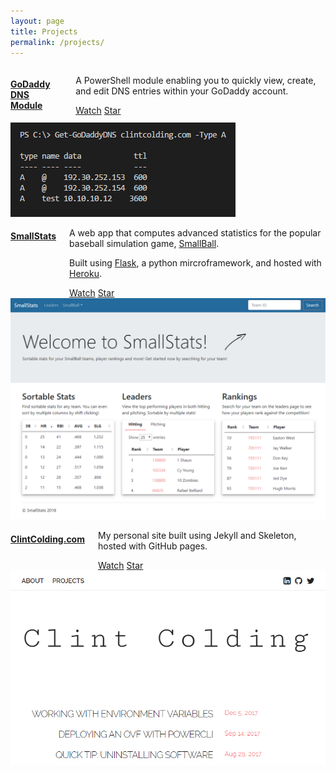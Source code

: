 ```yaml
---
layout: page
title: Projects
permalink: /projects/
---
```

<!-- First Project -->

<div class="row project">
    <div class="seven columns">
        <div class="row">
            <h4><a href="https://github.com/clintcolding/GoDaddy" target="_blank">GoDaddy DNS Module</a></h4>
        </div>
        <div class="row">
            <p>A PowerShell module enabling you to quickly view, create, and edit DNS entries within your GoDaddy account.</p>
            <!-- GitHub Watch Button -->
            <a class="github-button" href="https://github.com/clintcolding/godaddy/subscription" data-icon="octicon-eye" data-size="large" data-show-count="true" aria-label="Watch clintcolding/godaddy on GitHub">Watch</a>
            <!-- Github Star Buttons -->
            <a class="github-button" href="https://github.com/clintcolding/godaddy" data-icon="octicon-star" data-size="large" data-show-count="true" aria-label="Star clintcolding/godaddy on GitHub">Star</a>
        </div>
    </div>
    <div class="five columns">
        <a href="https://github.com/clintcolding/GoDaddy" target="_blank"><img class="project-img" src="/images/godaddy.png"></a>
    </div>
</div>

<!-- Second Project -->

<div class="row project">
    <div class="six columns">
        <div class="row">
            <h4><a href="http://smallstats.net" target="_blank">SmallStats</a></h4>
        </div>
        <div class="row">
            <p>A web app that computes advanced statistics for the popular baseball simulation game, <a href="http://smallball.com" target="_blank">SmallBall</a>.</p>
            <p>Built using <a href="http://flask.pocoo.org/" target="_blank">Flask</a>, a python mircroframework, and hosted with <a href="https://www.heroku.com/" target="_blank">Heroku</a>.</p>
            <!-- GitHub Watch Button -->
            <a class="github-button" href="https://github.com/clintcolding/SmallStats/subscription" data-icon="octicon-eye" data-size="large" data-show-count="true" aria-label="Watch clintcolding/SmallStats on GitHub">Watch</a>
            <!-- Github Star Buttons -->
            <a class="github-button" href="https://github.com/clintcolding/SmallStats" data-icon="octicon-star" data-size="large" data-show-count="true" aria-label="Star clintcolding/SmallStats on GitHub">Star</a>
        </div>
    </div>
    <div class="six columns">
        <a href="http://smallstats.net" target="_blank"><img class="project-img" src="/images/smallstats.png"></a>
    </div>
</div>

<!-- Third Project -->

<div class="row project">
    <div class="six columns">
        <div class="row">
            <h4><a href="https://github.com/clintcolding/clintcolding.github.io" target="_blank">ClintColding.com</a></h4>
        </div>
        <div class="row">
            <p>My personal site built using Jekyll and Skeleton, hosted with GitHub pages.</p>
            <!-- GitHub Watch Button -->
            <a class="github-button" href="https://github.com/clintcolding/clintcolding.github.io/subscription" data-icon="octicon-eye" data-size="large" data-show-count="true" aria-label="Watch clintcolding/godaddy on GitHub">Watch</a>
            <!-- Github Star Buttons -->
            <a class="github-button" href="https://github.com/clintcolding/clintcolding.github.io" data-icon="octicon-star" data-size="large" data-show-count="true" aria-label="Star clintcolding/clintcolding.github.io on GitHub">Star</a>
        </div>
    </div>
    <div class="six columns">
        <a href="https://github.com/clintcolding/clintcolding.github.io" target="_blank"><img class="project-img" src="/images/blog.png"></a>
    </div>
</div>
